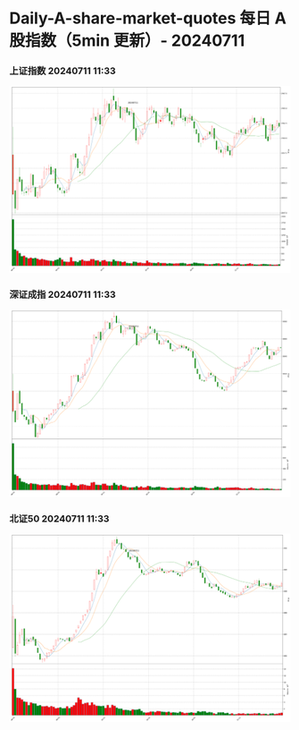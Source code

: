 
# Daily-A-share-market-quotes 每日 A 股指数（5min 更新）- 20240711

### 上证指数 20240711 11:33
![](./fig/2024/7/20240711-sh000001.png)

### 深证成指 20240711 11:33
![](./fig/2024/7/20240711-sz399001.png)

### 北证50 20240711 11:33
![](./fig/2024/7/20240711-bj899050.png)
